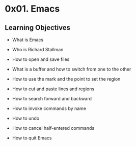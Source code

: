 # 0x01. Emacs

## Learning Objectives

- What is Emacs

- Who is Richard Stallman

- How to open and save files

- What is a buffer and how to switch from one to the other

- How to use the mark and the point to set the region

- How to cut and paste lines and regions

- How to search forward and backward

- How to invoke commands by name

- How to undo

- How to cancel half-entered commands

- How to quit Emacs
